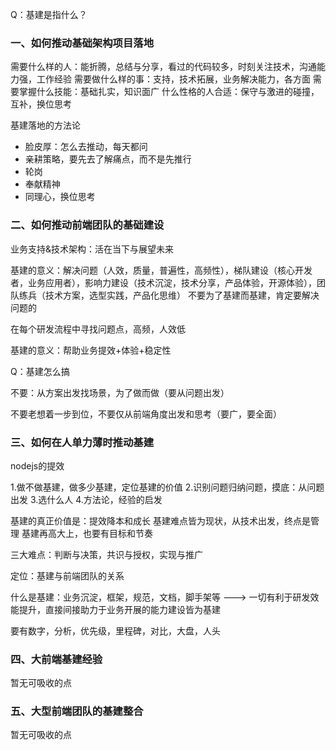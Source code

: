 Q：基建是指什么？

### 一、如何推动基础架构项目落地

需要什么样的人：能折腾，总结与分享，看过的代码较多，时刻关注技术，沟通能力强，工作经验
需要做什么样的事：支持，技术拓展，业务解决能力，各方面
需要掌握什么技能：基础扎实，知识面广
什么性格的人合适：保守与激进的碰撞，互补，换位思考

基建落地的方法论
- 脸皮厚：怎么去推动，每天都问
- 亲耕策略，要先去了解痛点，而不是先推行
- 轮岗
- 奉献精神
- 同理心，换位思考 

### 二、如何推动前端团队的基础建设

业务支持&技术架构：活在当下与展望未来

基建的意义：解决问题（人效，质量，普遍性，高频性），梯队建设（核心开发者，业务应用者），影响力建设（技术沉淀，技术分享，产品体验，开源体验），团队练兵（技术方案，选型实践，产品化思维）
不要为了基建而基建，肯定要解决问题的

在每个研发流程中寻找问题点，高频，人效低

基建的意义：帮助业务提效+体验+稳定性

Q：基建怎么搞

不要：从方案出发找场景，为了做而做（要从问题出发）

不要老想着一步到位，不要仅从前端角度出发和思考（要广，要全面）

### 三、如何在人单力薄时推动基建

nodejs的提效

1.做不做基建，做多少基建，定位基建的价值
2.识别问题归纳问题，摸底：从问题出发
3.选什么人
4.方法论，经验的启发

基建的真正价值是：提效降本和成长
基建难点皆为现状，从技术出发，终点是管理
基建再高大上，也要有目标和节奏

三大难点：判断与决策，共识与授权，实现与推广

定位：基建与前端团队的关系

什么是基建：业务沉淀，框架，规范，文档，脚手架等 ---> 一切有利于研发效能提升，直接间接助力于业务开展的能力建设皆为基建

要有数字，分析，优先级，里程碑，对比，大盘，人头


### 四、大前端基建经验
暂无可吸收的点

### 五、大型前端团队的基建整合
暂无可吸收的点

